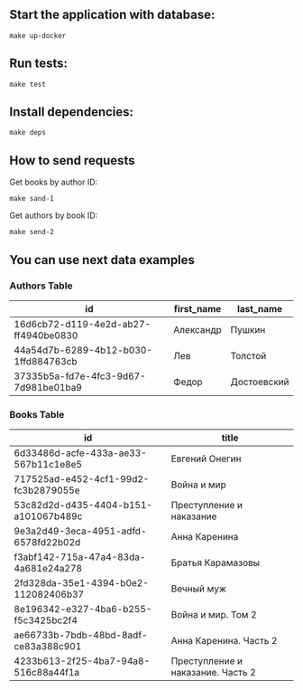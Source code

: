 ## Start the application with database:
```shell
make up-docker
```

## Run tests:
```shell
make test
```

## Install dependencies:

```shell
make deps
```

## How to send requests

Get books by author ID:

```shell
make sand-1
```

Get authors by book ID:

```shell
make send-2
```

## You can use next data examples

### Authors Table

| id                                   | first_name | last_name   |
|--------------------------------------|------------|-------------|
| 16d6cb72-d119-4e2d-ab27-ff4940be0830 | Александр  | Пушкин      |
| 44a54d7b-6289-4b12-b030-1ffd884763cb | Лев        | Толстой     |
| 37335b5a-fd7e-4fc3-9d67-7d981be01ba9 | Федор      | Достоевский |

### Books Table

| id                                   | title                             |
|--------------------------------------|-----------------------------------|
| 6d33486d-acfe-433a-ae33-567b11c1e8e5 | Евгений Онегин                    |
| 717525ad-e452-4cf1-99d2-fc3b2879055e | Война и мир                       |
| 53c82d2d-d435-4404-b151-a101067b489c | Преступление и наказание          |
| 9e3a2d49-3eca-4951-adfd-6578fd22b02d | Анна Каренина                     |
| f3abf142-715a-47a4-83da-4a681e24a278 | Братья Карамазовы                 |
| 2fd328da-35e1-4394-b0e2-112082406b37 | Вечный муж                        |
| 8e196342-e327-4ba6-b255-f5c3425bc2f4 | Война и мир. Том 2                |
| ae66733b-7bdb-48bd-8adf-ce83a388c901 | Анна Каренина. Часть 2            |
| 4233b613-2f25-4ba7-94a8-516c88a44f1a | Преступление и наказание. Часть 2 |
